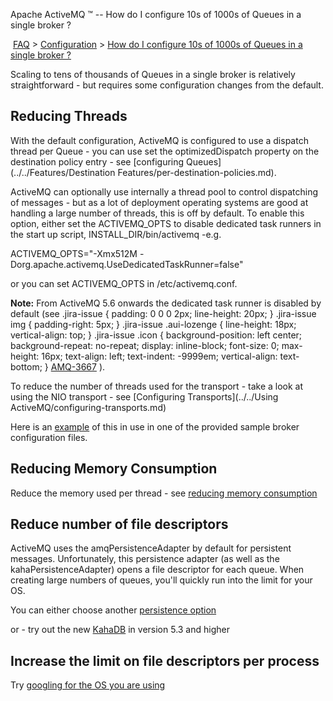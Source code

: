 Apache ActiveMQ ™ -- How do I configure 10s of 1000s of Queues in a single broker ? 

 [FAQ](/FAQ/index.md) > [Configuration](../../FAQ/configuration.md) > [How do I configure 10s of 1000s of Queues in a single broker ?](../../FAQ/Configuration/how-do-i-configure-10s-of-1000s-of-queues-in-a-single-broker-.md)


Scaling to tens of thousands of Queues in a single broker is relatively straightforward - but requires some configuration changes from the default.

Reducing Threads
----------------

With the default configuration, ActiveMQ is configured to use a dispatch thread per Queue - you can use set the optimizedDispatch property on the destination policy entry - see [configuring Queues](../../Features/Destination Features/per-destination-policies.md).

ActiveMQ can optionally use internally a thread pool to control dispatching of messages - but as a lot of deployment operating systems are good at handling a large number of threads, this is off by default. To enable this option, either set the ACTIVEMQ\_OPTS to disable dedicated task runners in the start up script, INSTALL\_DIR/bin/activemq -e.g.

ACTIVEMQ_OPTS="-Xmx512M -Dorg.apache.activemq.UseDedicatedTaskRunner=false"  

or you can set ACTIVEMQ_OPTS in /etc/activemq.conf.

**Note:** From ActiveMQ 5.6 onwards the dedicated task runner is disabled by default (see .jira-issue { padding: 0 0 0 2px; line-height: 20px; } .jira-issue img { padding-right: 5px; } .jira-issue .aui-lozenge { line-height: 18px; vertical-align: top; } .jira-issue .icon { background-position: left center; background-repeat: no-repeat; display: inline-block; font-size: 0; max-height: 16px; text-align: left; text-indent: -9999em; vertical-align: text-bottom; } [AMQ-3667](https://issues.apache.org/jira/browse/AMQ-3667?src=confmacro) ).

To reduce the number of threads used for the transport - take a look at using the NIO transport - see [Configuring Transports](../../Using ActiveMQ/configuring-transports.md)

Here is an [example](http://svn.apache.org/repos/asf/activemq/trunk/assembly/src/sample-conf/activemq-scalability.xml) of this in use in one of the provided sample broker configuration files.

Reducing Memory Consumption
---------------------------

Reduce the memory used per thread - see [reducing memory consumption](../../FAQ/Errors/Exceptions/javalangoutofmemory.md)

Reduce number of file descriptors
---------------------------------

ActiveMQ uses the amqPersistenceAdapter by default for persistent messages. Unfortunately, this persistence adapter (as well as the kahaPersistenceAdapter) opens a file descriptor for each queue. When creating large numbers of queues, you'll quickly run into the limit for your OS.

You can either choose another [persistence option](../../Features/persistence.md)

or - try out the new [KahaDB](../../Features/Persistence/kahadb.md) in version 5.3 and higher

Increase the limit on file descriptors per process
--------------------------------------------------

Try [googling for the OS you are using](http://tinyurl.com/o9qs2f)

